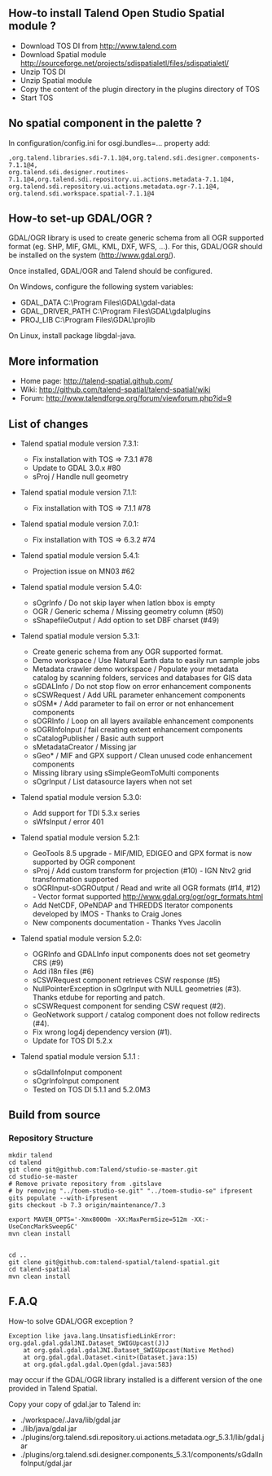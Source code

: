 ## How-to install Talend Open Studio Spatial module ?

 * Download TOS DI from http://www.talend.com
 * Download Spatial module http://sourceforge.net/projects/sdispatialetl/files/sdispatialetl/
 * Unzip TOS DI
 * Unzip Spatial module
 * Copy the content of the plugin directory in the plugins directory of TOS
 * Start TOS

## No spatial component in the palette ?

In configuration/config.ini for osgi.bundles=... property add:

```
,org.talend.libraries.sdi-7.1.1@4,org.talend.sdi.designer.components-7.1.1@4,
org.talend.sdi.designer.routines-7.1.1@4,org.talend.sdi.repository.ui.actions.metadata-7.1.1@4,
org.talend.sdi.repository.ui.actions.metadata.ogr-7.1.1@4,
org.talend.sdi.workspace.spatial-7.1.1@4 
```


## How-to set-up GDAL/OGR ?

GDAL/OGR library is used to create generic schema from all OGR supported format
(eg. SHP, MIF, GML, KML, DXF, WFS, ...). For this, GDAL/OGR should be installed 
on the system (http://www.gdal.org/). 

Once installed, GDAL/OGR and Talend should be configured.

On Windows, configure the following system variables:
 * GDAL_DATA C:\Program Files\GDAL\gdal-data
 * GDAL_DRIVER_PATH C:\Program Files\GDAL\gdalplugins
 * PROJ_LIB C:\Program Files\GDAL\projlib


On Linux, install package libgdal-java.



## More information

 * Home page: http://talend-spatial.github.com/
 * Wiki: http://github.com/talend-spatial/talend-spatial/wiki
 * Forum: http://www.talendforge.org/forum/viewforum.php?id=9


## List of changes

* Talend spatial module version 7.3.1:
  * Fix installation with TOS => 7.3.1 #78
  * Update to GDAL 3.0.x #80
  * sProj / Handle null geometry

* Talend spatial module version 7.1.1:
  * Fix installation with TOS => 7.1.1 #78
  
* Talend spatial module version 7.0.1:
  * Fix installation with TOS => 6.3.2 #74

* Talend spatial module version 5.4.1:
  * Projection issue on MN03 #62
  
* Talend spatial module version 5.4.0:
  * sOgrInfo / Do not skip layer when latlon bbox is empty
  * OGR / Generic schema / Missing geometry column (#50)
  * sShapefileOutput / Add option to set DBF charset (#49)

* Talend spatial module version 5.3.1:
  * Create generic schema from any OGR supported format.
  * Demo workspace / Use Natural Earth data to easily run sample jobs
  * Metadata crawler demo workspace / Populate your metadata catalog by scanning folders, services and databases for GIS data
  * sGDALInfo / Do not stop flow on error enhancement components
  * sCSWRequest / Add URL parameter enhancement components
  * sOSM* / Add parameter to fail on error or not enhancement components
  * sOGRInfo / Loop on all layers available enhancement components
  * sOGRInfoInput / fail creating extent enhancement components
  * sCatalogPublisher / Basic auth support
  * sMetadataCreator / Missing jar
  * sGeo* / MIF and GPX support / Clean unused code enhancement components
  * Missing library using sSimpleGeomToMulti components
  * sOgrInput / List datasource layers when not set 

* Talend spatial module version 5.3.0:
  * Add support for TDI 5.3.x series
  * sWfsInput / error 401

* Talend spatial module version 5.2.1:
  * GeoTools 8.5 upgrade - MIF/MID, EDIGEO and GPX format is now supported by OGR component
  * sProj / Add custom transform for projection (#10) - IGN Ntv2 grid transformation supported
  * sOGRInput-sOGROutput / Read and write all OGR formats (#14, #12) - Vector format supported http://www.gdal.org/ogr/ogr_formats.html
  * Add NetCDF, OPeNDAP and THREDDS Iterator components developed by IMOS - Thanks to Craig Jones
  * New components documentation - Thanks Yves Jacolin

* Talend spatial module version 5.2.0:
  * OGRInfo and GDALInfo input components does not set geometry CRS (#9)
  * Add i18n files (#6)
  * sCSWRequest component retrieves CSW response (#5)
  * NullPointerException in sOgrInput with NULL geometries (#3). Thanks etdube for reporting and patch.
  * sCSWRequest component for sending CSW request (#2).
  * GeoNetwork support / catalog component does not follow redirects (#4).
  * Fix wrong log4j dependency version (#1).
  * Update for TOS DI 5.2.x

* Talend spatial module version 5.1.1 :
  * sGdalInfoInput component
  * sOgrInfoInput component
  * Tested on TOS DI 5.1.1 and 5.2.0M3




## Build from source

### Repository Structure


```shell script
mkdir talend
cd talend
git clone git@github.com:Talend/studio-se-master.git 
cd studio-se-master
# Remove private repository from .gitslave
# by removing "../toem-studio-se.git" "../toem-studio-se" ifpresent
gits populate --with-ifpresent
gits checkout -b 7.3 origin/maintenance/7.3

export MAVEN_OPTS='-Xmx8000m -XX:MaxPermSize=512m -XX:-UseConcMarkSweepGC'
mvn clean install


cd ..
git clone git@github.com:talend-spatial/talend-spatial.git
cd talend-spatial
mvn clean install

```



## F.A.Q

How-to solve GDAL/OGR exception ?

```
Exception like java.lang.UnsatisfiedLinkError: org.gdal.gdal.gdalJNI.Dataset_SWIGUpcast(J)J
	at org.gdal.gdal.gdalJNI.Dataset_SWIGUpcast(Native Method)
	at org.gdal.gdal.Dataset.<init>(Dataset.java:15)
	at org.gdal.gdal.gdal.Open(gdal.java:583)
```
may occur if the GDAL/OGR library installed is a different version of the one provided
in Talend Spatial.

Copy your copy of gdal.jar to Talend in:
 * ./workspace/.Java/lib/gdal.jar
 * ./lib/java/gdal.jar
 * ./plugins/org.talend.sdi.repository.ui.actions.metadata.ogr_5.3.1/lib/gdal.jar
 * ./plugins/org.talend.sdi.designer.components_5.3.1/components/sGdalInfoInput/gdal.jar







